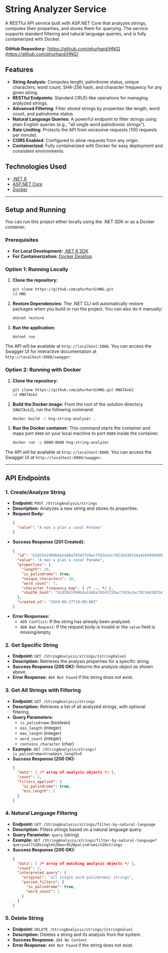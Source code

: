 # String Analyzer Service

A RESTful API service built with ASP.NET Core that analyzes strings, computes their properties, and stores them for querying. The service supports standard filtering and natural language queries, and is fully containerized with Docker.

**GitHub Repository:** [https://github.com/phurhard/HNG](https://github.com/phurhard/HNG)

## Features

-   **String Analysis**: Computes length, palindrome status, unique characters, word count, SHA-256 hash, and character frequency for any given string.
-   **RESTful Endpoints**: Standard CRUD-like operations for managing analyzed strings.
-   **Advanced Filtering**: Filter stored strings by properties like length, word count, and palindrome status.
-   **Natural Language Queries**: A powerful endpoint to filter strings using plain English queries (e.g., "all single word palindromic strings").
-   **Rate Limiting**: Protects the API from excessive requests (100 requests per minute).
-   **CORS Enabled**: Configured to allow requests from any origin.
-   **Containerized**: Fully containerized with Docker for easy deployment and consistent environments.

## Technologies Used

-   [.NET 8](https://dotnet.microsoft.com/en-us/download/dotnet/8.0)
-   [ASP.NET Core](https://dotnet.microsoft.com/apps/aspnet)
-   [Docker](https://www.docker.com/)

---

## Setup and Running

You can run this project either locally using the .NET SDK or as a Docker container.

### Prerequisites

-   **For Local Development:** [.NET 8 SDK](https://dotnet.microsoft.com/en-us/download/dotnet/8.0)
-   **For Containerization:** [Docker Desktop](https://www.docker.com/products/docker-desktop/)

### Option 1: Running Locally

1.  **Clone the repository:**
    ```sh
    git clone https://github.com/phurhard/HNG.git
    cd HNG
    ```

2.  **Restore Dependencies:**
    The .NET CLI will automatically restore packages when you build or run the project. You can also do it manually:
    ```sh
    dotnet restore
    ```

3.  **Run the application:**
    ```sh
    dotnet run
    ```

The API will be available at `http://localhost:5086`. You can access the Swagger UI for interactive documentation at `http://localhost:5086/swagger`.

### Option 2: Running with Docker

1.  **Clone the repository:**
    ```sh
    git clone https://github.com/phurhard/HNG.git HNGTAsk2
    cd HNGTAsk2
    ```

2.  **Build the Docker image:**
    From the root of the solution directory (`HNGTAsk2`), run the following command:
    ```sh
    docker build -t hng-string-analyzer .
    ```

3.  **Run the Docker container:**
    This command starts the container and maps port `8080` on your local machine to port `8080` inside the container.
    ```sh
    docker run -p 8080:8080 hng-string-analyzer
    ```

The API will be available at `http://localhost:8080`. You can access the Swagger UI at `http://localhost:8080/swagger`.

---

## API Endpoints

### 1. Create/Analyze String

-   **Endpoint:** `POST /StringAnalysis/strings`
-   **Description:** Analyzes a new string and stores its properties.
-   **Request Body:**
    ```json
    {
      "value": "A man a plan a canal Panama"
    }
    ```
-   **Success Response (201 Created):**
    ```json
    {
      "id": "b2d354199964a1d48a78345720ac7583e2ec78216430334a416995b08994f069",
      "value": "A man a plan a canal Panama",
      "properties": {
        "length": 28,
        "is_palindrome": true,
        "unique_characters": 10,
        "word_count": 7,
        "character_frequency_map": { /* ... */ },
        "sha256_hash": "b2d354199964a1d48a78345720ac7583e2ec78216430334a416995b08994f069"
      },
      "created_at": "2024-08-27T10:00:00Z"
    }
    ```
-   **Error Responses:**
    -   `409 Conflict`: If the string has already been analyzed.
    -   `400 Bad Request`: If the request body is invalid or the `value` field is missing/empty.

### 2. Get Specific String

-   **Endpoint:** `GET /StringAnalysis/strings/{stringValue}`
-   **Description:** Retrieves the analysis properties for a specific string.
-   **Success Response (200 OK):** Returns the analysis object as shown above.
-   **Error Response:** `404 Not Found` if the string does not exist.

### 3. Get All Strings with Filtering

-   **Endpoint:** `GET /StringAnalysis/strings`
-   **Description:** Retrieves a list of all analyzed strings, with optional filtering.
-   **Query Parameters:**
    -   `is_palindrome` (boolean)
    -   `min_length` (integer)
    -   `max_length` (integer)
    -   `word_count` (integer)
    -   `contains_character` (char)
-   **Example:** `GET /StringAnalysis/strings?is_palindrome=true&min_length=5`
-   **Success Response (200 OK):**
    ```json
    {
      "data": [ /* array of analysis objects */ ],
      "count": 5,
      "filters_applied": {
        "is_palindrome": true,
        "min_length": 5
      }
    }
    ```

### 4. Natural Language Filtering

-   **Endpoint:** `GET /StringAnalysis/strings/filter-by-natural-language`
-   **Description:** Filters strings based on a natural language query.
-   **Query Parameter:** `query` (string)
-   **Example:** `GET /StringAnalysis/strings/filter-by-natural-language?query=all%20single%20word%20palindromic%20strings`
-   **Success Response (200 OK):**
    ```json
    {
      "data": [ /* array of matching analysis objects */ ],
      "count": 3,
      "interpreted_query": {
        "original": "all single word palindromic strings",
        "parsed_filters": {
          "is_palindrome": true,
          "word_count": 1
        }
      }
    }
    ```

### 5. Delete String

-   **Endpoint:** `DELETE /StringAnalysis/strings/{stringValue}`
-   **Description:** Deletes a string and its analysis from the system.
-   **Success Response:** `204 No Content`
-   **Error Response:** `404 Not Found` if the string does not exist.